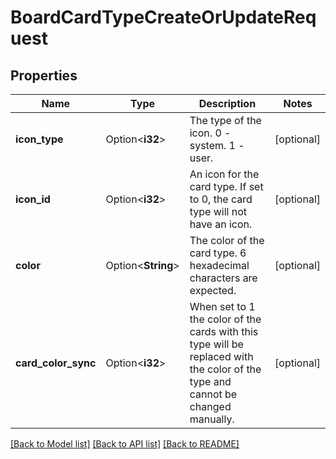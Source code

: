 # BoardCardTypeCreateOrUpdateRequest

## Properties

Name | Type | Description | Notes
------------ | ------------- | ------------- | -------------
**icon_type** | Option<**i32**> | The type of the icon. 0 - system. 1 - user. | [optional]
**icon_id** | Option<**i32**> | An icon for the card type. If set to 0, the card type will not have an icon. | [optional]
**color** | Option<**String**> | The color of the card type. 6 hexadecimal characters are expected. | [optional]
**card_color_sync** | Option<**i32**> | When set to 1 the color of the cards with this type will be replaced with the color of the type and cannot be changed manually. | [optional]

[[Back to Model list]](../README.md#documentation-for-models) [[Back to API list]](../README.md#documentation-for-api-endpoints) [[Back to README]](../README.md)


